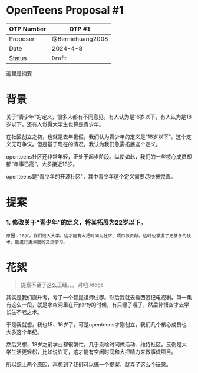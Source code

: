 # OpenTeens Proposal #1
|OTP Number|OTP #1|
|-|-|
|Proposer|@Berniehuang2008|
|Date|2024-4-8|
|Status|`Draft`|

这里是摘要


# 背景
关于“青少年”的定义，很多人都有不同意见。有人认为是16岁以下，有人认为是18岁以下，还有人觉得大学生也算是青少年。

在社区创立之初，也就是去年暑假，我们认为青少年的定义是“18岁以下”。这个定义无可争议。但是基于现在的情况，我认为我们急需拓展这个定义。

openteens社区还非常年轻，正处于起步阶段。纵使如此，我们的一些核心成员却都“年事已高”，大多接近18岁。

openteens是“青少年的开源社区”，其中青少年这个定义需要尽快被完善。

# 提案
### 1. 修改关于“青少年”的定义，将其拓展为22岁以下。
    原因：18岁，我们进入大学，这才能有大把时间为社区、项目做贡献。这时也掌握了足够多的技术，能进行更深度的交流学习。

    

# 花絮
> 提案不至于这么正经。。。对吧 /doge

其实是我们直升考，考了一个菩提祖师住哪。然后我就去看西游记电视剧。第一集有这么一段，就是水帘洞里在开party的时候，有只猴子嘎了，然后孙悟空才去学长生不老之术。

于是我就想，我也15、16岁了，可是openteens才刚创立，我们几个核心成员也大多这个年纪。

然后又想，18岁之前学业都很繁忙，几乎没啥时间做活动、维持社区。反倒是大学生活更轻松，比如说许哥，这才能有空闲时间和大把精力来做事做项目。

所以综上两个原因，再想到了我们可以搞一个提案，就弄了这么个玩意。
